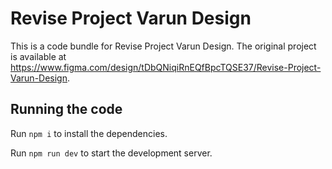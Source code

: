 
  # Revise Project Varun Design

  This is a code bundle for Revise Project Varun Design. The original project is available at https://www.figma.com/design/tDbQNiqiRnEQfBpcTQSE37/Revise-Project-Varun-Design.

  ## Running the code

  Run `npm i` to install the dependencies.

  Run `npm run dev` to start the development server.
  